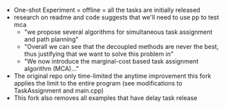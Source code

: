 - One-shot Experiment = offline = all the tasks are initially released
- research on readme and code suggests that we'll need to use pp to test mca 
    - "we propose several algorithms for simultaneous task assignment and path planning"
    - "Overall we can see that the decoupled methods are never the best, thus justifying that we want to solve this problem in"
    - "We now introduce the marginal-cost based task assignment algorithm (MCA)..."
- The original repo only time-limited the anytime improvement this fork applies the limit to the entire program (see modifications to TaskAssignment and main.cpp)
- This fork also removes all examples that have delay task release
